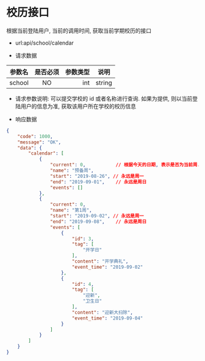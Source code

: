 # 校历接口

根据当前登陆用户, 当前的调用时间, 获取当前学期校历的接口

- url:api/school/calendar

-  请求数据

| 参数名       | 是否必须     | 参数类型  | 说明 |
| -------- |:----------:| -----:   | ----- |
| school  | NO      | int|string      | 可选参数, 学校的 ID 或名称 |

- 请求参数说明: 可以提交学校的 id 或者名称进行查询. 如果为提供, 则以当前登陆用户的信息为准, 获取该用户所在学校的校历信息

- 响应数据

``` json
{
    "code": 1000,
    "message": "OK",
    "data": {
        "calendar": [
            {
                "current": 0,           // 根据今天的日期, 表示是否为当前周. 1 表示是当前周, 0 表示不是
                "name": "预备周",
                "start": "2019-08-26", // 永远是周一
                "end": "2019-09-01",    // 永远是周日
                "events": []
            },
            {
                "current": 0,
                "name": "第1周",
                "start": "2019-09-02", // 永远是周一
                "end": "2019-09-08",    // 永远是周日
                "events": [
                    {
                        "id": 3,
                        "tag": [
                            "开学日"
                        ],
                        "content": "开学典礼",
                        "event_time": "2019-09-02"
                    },
                    {
                        "id": 4,
                        "tag": [
                            "迎新",
                            "卫生日"
                        ],
                        "content": "迎新大扫除",
                        "event_time": "2019-09-04"
                    }
                ]
            }
        ]
    }
}
```